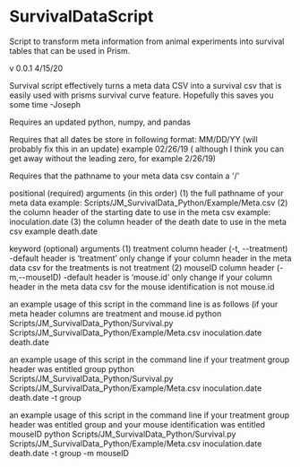 # SurvivalDataScript
Script to transform meta information from animal experiments into survival tables that can be used in Prism.

v 0.0.1
4/15/20

Survival script effectively turns a meta data CSV into a survival csv that is easily used with prisms survival curve feature. Hopefully this saves you some time
-Joseph

Requires an updated python, numpy, and pandas

Requires that all dates be store in following format: MM/DD/YY (will probably fix this in an update)
	example 02/26/19 ( although I think you can get away without the leading zero, for example 2/26/19)

Requires that the pathname to your meta data csv contain a '/'

positional (required) arguments (in this order)
(1) the full pathname of your meta data 
	example: Scripts/JM_SurvivalData_Python/Example/Meta.csv
(2) the column header of the starting date to use in the meta csv
	example: inoculation.date
(3) the column header of the death date to use in the meta csv
	example death.date

keyword (optional) arguments 
(1) treatment column header (-t, --treatment)
	-default header is ‘treatment’ only change if your column header in the meta data csv for the treatments is not treatment
(2) mouseID column header (-m,--mouseID)
	-default header is ‘mouse.id’ only change if your column header in the meta data csv for the mouse identification is not mouse.id


an example usage of this script in the command line is as follows (if your meta header columns are treatment and mouse.id
python Scripts/JM_SurvivalData_Python/Survival.py Scripts/JM_SurvivalData_Python/Example/Meta.csv inoculation.date death.date

an example usage of this script in the command line if your treatment group header was entitled group 
python Scripts/JM_SurvivalData_Python/Survival.py Scripts/JM_SurvivalData_Python/Example/Meta.csv inoculation.date death.date -t group

an example usage of this script in the command line if your treatment group header was entitled group and your mouse identification was entitled mouseID
python Scripts/JM_SurvivalData_Python/Survival.py Scripts/JM_SurvivalData_Python/Example/Meta.csv inoculation.date death.date -t group -m mouseID
